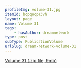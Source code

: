 ```yaml
---
profileImg: volume-31.jpg
itemId: bcpqocpr3vh
layout: page
name: Volume 31
tags:
    - hasAuthor: dreamnetwork
type: post
subType: PublicationVolume
urlSlug: dream-network-volume-31
---
```


<a href="../files/Volume_31.zip" download>Volume 31 (.zip file, 9mb)</a>
